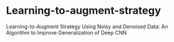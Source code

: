 # Learning-to-augment-strategy
Learning-to-Augment Strategy Using Noisy and Denoised Data: An Algorithm to Improve Generalization of Deep CNN
